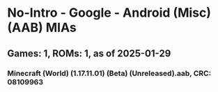# No-Intro - Google - Android (Misc) (AAB) MIAs
## Games: 1, ROMs: 1, as of 2025-01-29
### Minecraft (World) (1.17.11.01) (Beta) (Unreleased).aab, CRC: 08109963
